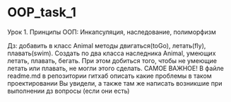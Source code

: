# OOP_task_1
Урок 1. Принципы ООП: Инкапсуляция, наследование, полиморфизм

Дз: добавить в класс Animal методы двигаться(toGo), летать(fly), плавать(swim). Создать по два класса
наследника Animal, умеющих летать, плавать, бегать. При этом добиться того, чтобы не умеющие летать или плавать, не могли этого сделать. САМОЕ ВАЖНОЕ! В файле readme.md в репозитории гитхаб описать
какие проблемы в таком проектировании Вы увидели, а также там же написать возникшие при выполнении дз вопросы
(если они есть)
